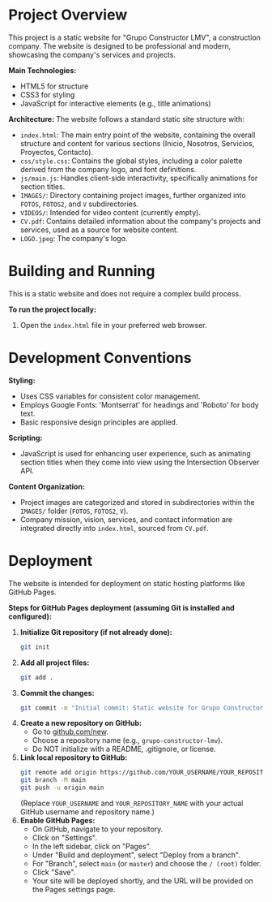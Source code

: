 # Project Overview

This project is a static website for "Grupo Constructor LMV", a construction company. The website is designed to be professional and modern, showcasing the company's services and projects.

**Main Technologies:**
- HTML5 for structure
- CSS3 for styling
- JavaScript for interactive elements (e.g., title animations)

**Architecture:**
The website follows a standard static site structure with:
- `index.html`: The main entry point of the website, containing the overall structure and content for various sections (Inicio, Nosotros, Servicios, Proyectos, Contacto).
- `css/style.css`: Contains the global styles, including a color palette derived from the company logo, and font definitions.
- `js/main.js`: Handles client-side interactivity, specifically animations for section titles.
- `IMAGES/`: Directory containing project images, further organized into `FOTOS`, `FOTOS2`, and `V` subdirectories.
- `VIDEOS/`: Intended for video content (currently empty).
- `CV.pdf`: Contains detailed information about the company's projects and services, used as a source for website content.
- `LOGO.jpeg`: The company's logo.

# Building and Running

This is a static website and does not require a complex build process.

**To run the project locally:**
1. Open the `index.html` file in your preferred web browser.

# Development Conventions

**Styling:**
- Uses CSS variables for consistent color management.
- Employs Google Fonts: 'Montserrat' for headings and 'Roboto' for body text.
- Basic responsive design principles are applied.

**Scripting:**
- JavaScript is used for enhancing user experience, such as animating section titles when they come into view using the Intersection Observer API.

**Content Organization:**
- Project images are categorized and stored in subdirectories within the `IMAGES/` folder (`FOTOS`, `FOTOS2`, `V`).
- Company mission, vision, services, and contact information are integrated directly into `index.html`, sourced from `CV.pdf`.

# Deployment

The website is intended for deployment on static hosting platforms like GitHub Pages.

**Steps for GitHub Pages deployment (assuming Git is installed and configured):**
1.  **Initialize Git repository (if not already done):**
    ```bash
    git init
    ```
2.  **Add all project files:**
    ```bash
    git add .
    ```
3.  **Commit the changes:**
    ```bash
    git commit -m "Initial commit: Static website for Grupo Constructor LMV"
    ```
4.  **Create a new repository on GitHub:**
    - Go to [github.com/new](https://github.com/new).
    - Choose a repository name (e.g., `grupo-constructor-lmv`).
    - Do NOT initialize with a README, .gitignore, or license.
5.  **Link local repository to GitHub:**
    ```bash
    git remote add origin https://github.com/YOUR_USERNAME/YOUR_REPOSITORY_NAME.git
    git branch -M main
    git push -u origin main
    ```
    (Replace `YOUR_USERNAME` and `YOUR_REPOSITORY_NAME` with your actual GitHub username and repository name.)
6.  **Enable GitHub Pages:**
    - On GitHub, navigate to your repository.
    - Click on "Settings".
    - In the left sidebar, click on "Pages".
    - Under "Build and deployment", select "Deploy from a branch".
    - For "Branch", select `main` (or `master`) and choose the `/ (root)` folder.
    - Click "Save".
    - Your site will be deployed shortly, and the URL will be provided on the Pages settings page.
